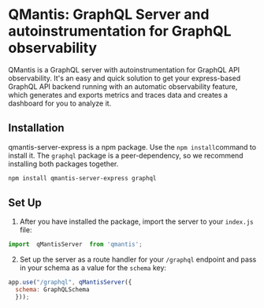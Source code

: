 # QMantis: GraphQL Server and autoinstrumentation for GraphQL observability

QMantis is a GraphQL server with autoinstrumentation for GraphQL API observability. It's an easy and quick solution to get your express-based GraphQL API backend running with an automatic observability feature, which generates and exports metrics and traces data and creates a dashboard for you to analyze it.

## Installation

qmantis-server-express is a npm package. Use the `npm install`command to install it. The `graphql` package is a peer-dependency, so we recommend installing both packages together.

```bash
npm install qmantis-server-express graphql
```

## Set Up

1. After you have installed the package, import the server to your `index.js` file:

```javascript
import  qMantisServer  from 'qmantis';
```

2. Set up the server as a route handler for your `/graphql` endpoint and pass in your schema as a value for the `schema` key:

```javascript
app.use("/graphql", qMantisServer({
  schema: GraphQLSchema
  }));
```